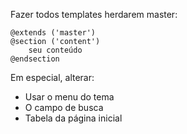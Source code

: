 Fazer todos templates herdarem master:

    @extends ('master')
    @section ('content')
        seu conteúdo
    @endsection

Em especial, alterar:

 - Usar o menu do tema
 - O campo de busca
 - Tabela da página inicial

